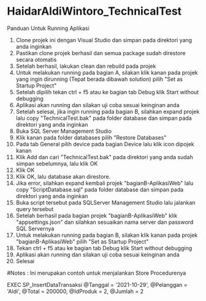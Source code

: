 # HaidarAldiWintoro_TechnicalTest

Panduan Untuk Running Aplikasi

1. Clone projek ini dengan Visual Studio dan simpan pada direktori yang anda inginkan
2. Pastikan clone projek berhasil dan semua package sudah direstore secara otomatis
3. Setelah berhasil, lakukan clean dan rebuild pada projek
4. Untuk melakukan running pada bagian A, silakan klik kanan pada projek yang ingin dirunning (Tepat berada dibawah solution) pilih "Set as Startup Project"
5. Setelah dipilih tekan ctrl + f5 atau ke bagian tab Debug klik Start without debugging
6. Aplikasi akan running dan silakan uji coba sesuai keinginan anda
7. Setelah selesai, jika ingin running pada bagian B, silahkan expand projek  lalu copy "TechnicalTest.bak" pada folder database dan simpan pada direktori yang anda inginkan
8. Buka SQL Server Management Studio
9. Klik kanan pada folder databases pilih "Restore Databases"
10. Pada tab General pilih device pada bagian Device lalu klik icon dipojek kanan
11. Klik Add dan cari "TechnicalTest.bak" pada direktori yang anda sudah simpan sebelumnya, lalu klik OK
12. Klik OK
13. Klik OK, lalu database akan direstore.
14. Jika error, silahkan expand kembali projek "bagianB-AplikasiWeb" lalu copy "ScriptDatabase.sql" pada folder database dan simpan pada direktori yang anda inginkan
15. Buka script tersebut pada SQLServer Management Studio lalu jalankan query tersebut
16. Setelah berhasil pada bagian projek "bagianB-AplikasiWeb" klik "appsettings.json" dan silahkan sesuaikan nama server dan password SQL Servernya
17. Untuk melakukan running pada bagian B, silakan klik kanan pada projek "bagianB-AplikasiWeb" pilih "Set as Startup Project"
18. Tekan ctrl + f5 atau ke bagian tab Debug klik Start without debugging
19. Aplikasi akan running dan silakan uji coba sesuai keinginan anda
20. Selesai

#Notes :
Ini merupakan contoh untuk menjalankan Store Procedurenya

EXEC SP_InsertDataTransaksi @Tanggal = '2021-10-29', @Pelanggan = 'Aldi', @Total = 200000, @IdProduk = 2, @Jumlah = 2
